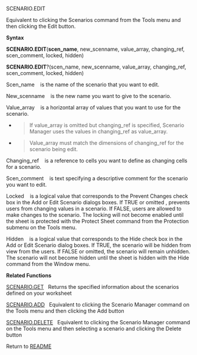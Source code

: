 SCENARIO.EDIT

Equivalent to clicking the Scenarios command from the Tools menu and
then clicking the Edit button.

**Syntax**

**SCENARIO.EDIT**(**scen\_name**, new\_scenname, value\_array,
changing\_ref, scen\_comment, locked, hidden)

**SCENARIO.EDIT**?(scen\_name, new\_scenname, value\_array,
changing\_ref, scen\_comment, locked, hidden)

Scen\_name    is the name of the scenario that you want to edit.

New\_scenname    is the new name you want to give to the scenario.

Value\_array    is a horizontal array of values that you want to use for
the scenario.

  - > If value\_array is omitted but changing\_ref is specified,
    > Scenario Manager uses the values in changing\_ref as value\_array.

  - > Value\_array must match the dimensions of changing\_ref for the
    > scenario being edit.

Changing\_ref    is a reference to cells you want to define as changing
cells for a scenario.

Scen\_comment    is text specifying a descriptive comment for the
scenario you want to edit.

Locked    is a logical value that corresponds to the Prevent Changes
check box in the Add or Edit Scenario dialogs boxes. If TRUE or omitted
, prevents users from changing values in a scenario. If FALSE, users are
allowed to make changes to the scenario. The locking will not become
enabled until the sheet is protected with the Protect Sheet command from
the Protection submenu on the Tools menu.

Hidden    is a logical value that corresponds to the Hide check box in
the Add or Edit Scenario dialog boxes. If TRUE, the scenario will be
hidden from view from the users. If FALSE or omitted, the scenario will
remain unhidden. The scenario will not become hidden until the sheet is
hidden with the Hide command from the Window menu.

**Related Functions**

[SCENARIO.GET](SCENARIO.GET.md)   Returns the specified information about the scenarios
defined on your worksheet

[SCENARIO.ADD](SCENARIO.ADD.md)   Equivalent to clicking the Scenario Manager command on
the Tools menu and then clicking the Add button

[SCENARIO.DELETE](SCENARIO.DELETE.md)   Equivalent to clicking the Scenario Manager command on
the Tools menu and then selecting a scenario and clicking the Delete
button



Return to [README](README.md)

